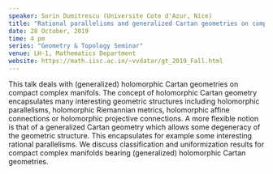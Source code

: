 ```yaml
---
speaker: Sorin Dumitrescu (Universite Cote d'Azur, Nice)
title: "Rational parallelisms and generalized Cartan geometries on complex manifolds"
date: 28 October, 2019
time: 4 pm
series: "Geometry & Topology Seminar"
venue: LH-1, Mathematics Department
website: https://math.iisc.ac.in/~vvdatar/gt_2019_Fall.html
---
```


This talk deals with (generalized) holomorphic Cartan geometries on compact complex manifols. The concept of holomorphic Cartan geometry encapsulates many interesting  geometric structures including holomorphic parallelisms, holomorphic Riemannian metrics, holomorphic affine connections or holomorphic projective connections.  A more flexible notion is that of a generalized Cartan geometry which allows some degeneracy of the geometric structure. This encapsulates for example some interesting  rational parallelisms. We discuss classification and uniformization results for compact complex manifolds bearing (generalized) holomorphic Cartan geometries.
